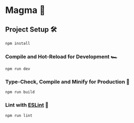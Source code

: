 # Magma 🌋

## Project Setup 🛠️

```sh
npm install
```

### Compile and Hot-Reload for Development 🏎️

```sh
npm run dev
```

### Type-Check, Compile and Minify for Production 🚦

```sh
npm run build
```

### Lint with [ESLint](https://eslint.org/) 🧹

```sh
npm run lint
```
